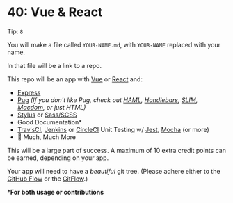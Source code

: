 # 40: Vue & React

Tip: `8`

You will make a file called `YOUR-NAME.md`, with `YOUR-NAME` replaced with your name.

In that file will be a link to a repo.

This repo will be an app with [Vue](https://vuejs.org/) or [React](https://reactjs.org/) and:

- [Express](https://expressjs.com/)
- [Pug](https://pugjs.org/) *(If you don't like Pug, check out [HAML](http://haml.info/), [Handlebars](https://handlebarsjs.com/), [SLIM](http://slim-lang.com/), [Macdom](https://www.npmjs.com/package/macdom), or just HTML)*
- [Stylus](http://stylus-lang.com/) or [Sass/SCSS](https://sass-lang.com/)
- Good Documentation*
- [TravisCI](https://travis-ci.org/), [Jenkins](https://jenkins.io/) or [CircleCI](https://circleci.com/) Unit Testing w/ [Jest](https://facebook.github.io/jest/), [Mocha](https://mochajs.org/) (or more)
- 🎉 Much, Much More

This will be a large part of success. A maximum of 10 extra credit points can be earned, depending on your app.

Your app will need to have a *beautiful* git tree. (Please adhere either to the [GitHub Flow](https://guides.github.com/introduction/flow/) or the [GitFlow](https://www.atlassian.com/git/tutorials/comparing-workflows/gitflow-workflow).)

***For both usage or contributions**
